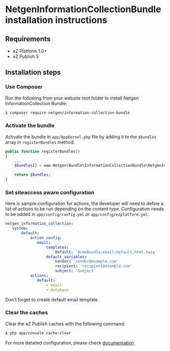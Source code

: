 NetgenInformationCollectionBundle installation instructions
===========================================================

Requirements
------------

* eZ Platform 1.0+
* eZ Publish 5

Installation steps
------------------

### Use Composer

Run the following from your website root folder to install Netgen InformationCollection Bundle:

```bash
$ composer require netgen/information-collection-bundle
```

### Activate the bundle

Activate the bundle in `app/AppKernel.php` file by adding it to the `$bundles` array in `registerBundles` method:

```php
public function registerBundles()
{
    ...
    $bundles[] = new Netgen\Bundle\InformationCollectionBundle\NetgenInformationCollectionBundle();

    return $bundles;
}
```

### Set siteaccess aware configuration

Here is sample configuration for actions, the developer will need to define a list of actions to be run depending on the content type.
Configuration needs to be added in `app/config/config.yml` or `app/config/ezplatform.yml`:

```yaml
netgen_information_collection:
   system:
       default:
           action_config:
              email:
                  templates:
                      default: 'AcmeBundle:email:default.html.twig'
                  default_variables:
                      sender: 'sender@example.com'
                      recipient: 'recipient@example.com'
                      subject: 'Subject'
           actions:
              default:
                  - email
                  - database
```

Don't forget to create default email template. 

### Clear the caches

Clear the eZ Publish caches with the following command:

```bash
$ php app/console cache:clear
```

For more detailed configuration, please check [documentation](DOC.md).

